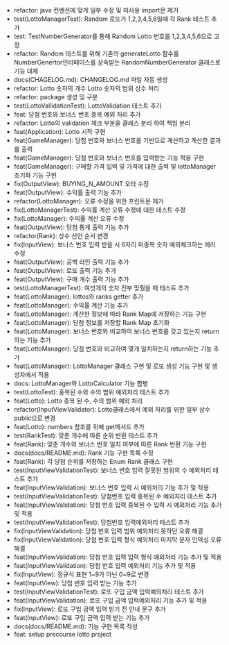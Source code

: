 - refactor: java 컨벤션에 맞게 일부 수정 및 미사용 import문 제거
- test(LottoManagerTest): Random 로또가 1,2,3,4,5,6일때 각 Rank 테스트 추가
- test: TestNumberGenerator를 통해 Random Lotto 번호를 1,2,3,4,5,6으로 고정
- refactor: Random 테스트를 위해 기존의 generateLotto 함수를 NumberGenertor인터페이스를 상속받는 RandomNumberGenerator 클래스로 기능 대체
- docs(CHAGELOG.md): CHANGELOG.md 파일 자동 생성
- refactor: Lotto 숫자의 개수 Lotto 숫자의 범위 상수 처리
- refactor: package 생성 및 구분
- test(LottoVallidationTest): LottoValidation 테스트 추가
- feat: 당첨 번호와 보너스 번호 중복 예외 처리 추가
- refactor: Lotto의 validation 체크 부분을 클래스 분리 하여 책임 분리
- feat(Application): Lotto 시작 구현
- feat(GameManager): 당첨 번호와 보너스 번호를 기반으로 계산하고 계산한 결과를 출력
- feat(GameManager): 당첨 번호와 보너스 번호를 입력받는 기능 적용 구현
- feat(GameManager): 구매할 가격 입력 및 가격에 대한 출력 및 lottoManager 초기화 기능 구현
- fix(OutputView): BUYING_N_AMOUNT 오타 수정
- feat(OutputView): 수익률 출력 기능 추가
- refactor(LottoManager): 오류 수정을 위한 프린트문 제거
- fix(LottoManagerTest): 수익률 계산 오류 수정에 대한 테스트 수정
- fix(LottoManager): 수익률 계산 오류 수정
- feat(OutputView): 당첨 통계 출력 기능 추가
- refactor(Rank): 상수 선언 순서 변경
- fix(InputView): 보너스 번호 입력 받을 시 6자리 미중복 숫자 예외체크하는 에러 수정
- feat(OutputView): 공백 라인 출력 기능 추가
- feat(OutputView): 로또 출력 기능 추가
- feat(OutputView): 구매 개수 출력 기능 추가
- test(LottoManagerTest): 여섯개의 숫자 전부 맞췄을 때 테스트 추가
- feat(LottoManager): lottos와 ranks getter 추가
- feat(LottoManager): 수익률 계산 기능 추가
- feat(LottoManager): 계산한 정보에 따라 Rank Map에 저장하는 기능 구현
- feat(LottoManager): 당첨 정보를 저장할 Rank Map 초기화
- feat(LottoManager): 보너스 번호와 비교하여 보너스 번호를 갖고 있는지 return하는 기능 추가
- feat(LottoManager): 당첨 번호와 비교하여 몇개 일치하는지 return하는 기능 추가
- feat(LottoManager): LottoManager 클래스 구현 및 로또 생성 기능 구현 및 생성자에서 적용
- docs: LottoManager와 LottoCalculator 기능 합병
- test(LottoTest): 중복된 수와 수의 범위 예외처리 테스트 추가
- feat(Lotto): Lotto 중복 된 수, 수의 범위 예외 처리
- refactor(InputViewValidator): Lotto클래스에서 예외 처리를 위한 일부 상수 public으로 변경
- feat(Lotto): numbers 참조를 위해 get메서드 추가
- test(RankTest): 맞춘 개수에 따른 순위 반환 테스트 추가
- feat(Rank): 맞춘 개수와 보너스 번호 일치 여부에 따른 Rank 반환 기능 구현
- docs(docs/README.md): Rank 기능 구현 목록 수정
- feat(Rank): 각 당첨 순위를 저장하는 Enum Rank 클래스 구현
- test(InputViewValidationTest): 보너스 번호 입력 잘못된 범위의 수 예외처리 테스트 추가
- feat(InputViewValidation): 보너스 번호 입력 시 예외처리 기능 추가 및 적용
- test(InputViewValidationTest): 당첨번호 입력 중복된 수 예외처리 테스트 추가
- feat(InputViewValidation): 당첨 번호 입력 중복된 수 입력 시 예외처리 기능 추가 및 적용
- test(InputViewValidationTest): 당첨번호 입력예외처리 테스트 추가
- fix(InputViewValidation): 당첨 번호 입력 범위 예외처리 못하던 오류 해결
- fix(InputViewValidation): 당첨 번호 입력 형식 예외처리 마지막 문자 인덱싱 오류 해결
- feat(InputViewValidation): 당첨 번호 입력 입력 형식 예외처리 기능 추가 및 적용
- feat(InputViewValidation): 당첨 번호 입력 예외처리 기능 추가 및 적용
- fix(InputView): 정규식 표현 1~9가 아닌 0~9로 변경
- feat(InputView): 당첨 번호 입력 받는 기능 추가
- test(InputViewValidationTest): 로또 구입 금액 입력예외처리 테스트 추가
- feat(InputViewValidation): 로또 구입 금액 입력예외처리 기능 추가 및 적용
- fix(InputView): 로또 구입 금액 입력 받기 전 안내 문구 추가
- feat(InputView): 로또 구입 금액 입력 받는 기능 추가
- docs(docs/README.md): 기능 구현 목록 작성
- feat: setup precourse lotto project
